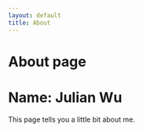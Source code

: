 ```yaml
---
layout: default
title: About
---
```


# About page
# Name: Julian Wu

This page tells you a little bit about me.